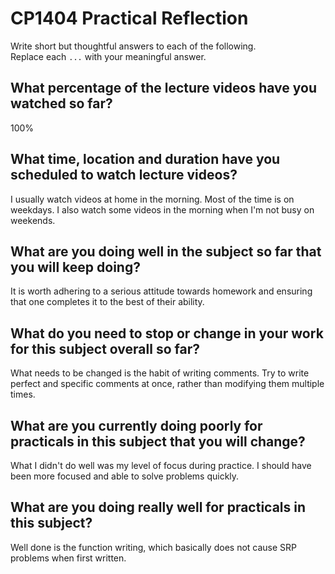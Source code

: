 # CP1404 Practical Reflection

Write short but thoughtful answers to each of the following.  
Replace each `...` with your meaningful answer.

## What percentage of the lecture videos have you watched so far?

100%

## What time, location and duration have you scheduled to watch lecture videos?

I usually watch videos at home in the morning. Most of the time is on weekdays. I also watch some videos in the morning when I'm not busy on weekends.

## What are you doing well in the subject so far that you will keep doing?

It is worth adhering to a serious attitude towards homework and ensuring that one completes it to the best of their ability.

## What do you need to stop or change in your work for this subject overall so far?

What needs to be changed is the habit of writing comments. Try to write perfect and specific comments at once, rather than modifying them multiple times.

## What are you currently doing poorly for practicals in this subject that you will change?

What I didn't do well was my level of focus during practice. I should have been more focused and able to solve problems quickly.

## What are you doing really well for practicals in this subject?

Well done is the function writing, which basically does not cause SRP problems when first written.
